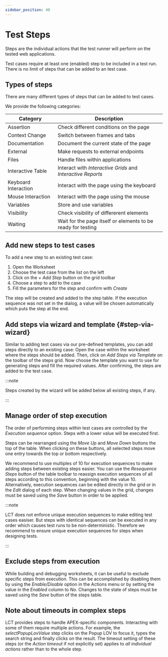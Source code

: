```yaml
---
sidebar_position: 40
---
```


# Test Steps

Steps are the individual actions that the test runner will perform on the tested web applications.

Test cases require at least one (enabled) step to be included in a test run.
There is no limit of steps that can be added to an test case.

## Types of steps

There are many different types of steps that can be added to test cases.

We provide the following categories:

| Category             | Description                                                  |
| -------------------- | ------------------------------------------------------------ |
| Assertion            | Check different conditions on the page                       |
| Context Change       | Switch between frames and tabs                               |
| Documentation        | Document the current state of the page                       |
| External             | Make requests to external endpoints                          |
| Files                | Handle files within applications                             |
| Interactive Table    | Interact with _Interactive Grids_ and _Interactive Reports_  |
| Keyboard Interaction | Interact with the page using the keyboard                    |
| Mouse Interaction    | Interact with the page using the mouse                       |
| Variables            | Store and use variables                                      |
| Visibility           | Check visibility of differerent elements                     |
| Waiting              | Wait for the page itself or elements to be ready for testing |

## Add new steps to test cases

To add a new step to an existing test case:

1. Open the Worksheet
2. Choose the test case from the list on the left
3. Click on the _+ Add Step_ button on the grid toolbar
4. Choose a step to add to the case
5. Fill the parameters for the step and confirm with _Create_

The step will be created and added to the step table.
If the execution sequence was not set in the dialog, a value will be chosen automatically which puts the step at the end.

## Add steps via wizard and template {#step-via-wizard}

Similar to adding test cases via our pre-defined templates, you can add steps directly to an existing case:
Open the case within the worksheet where the steps should be added.
Then, click on _Add Steps via Template_ on the toolbar of the steps grid.
Now choose the template you want to use for generating steps and fill the required values.
After confirming, the steps are added to the test case.

:::note

Steps created by the wizard will be added below all existing steps, if any.

:::

## Manage order of step execution

The order of performing steps within test cases are controlled by the _Execution sequence_ option.
Steps with a lower value will be executed first.

Steps can be rearranged using the _Move Up_ and _Move Down_ buttons the top of the table.
When clicking on these buttons, all selected steps move one entry towards the top or bottom respectively.

We recommend to use multiples of 10 for execution sequences to make adding steps between existing steps easier.
You can use the _Resequence Steps_ button of the table toolbar to reassign execution sequences of all steps according to this convention, beginning with the value 10.
Alternatively, execution sequences can be edited directly in the grid or in the _Edit_ dialog of each step.
When changing values in the grid, changes must be saved using the _Save_ button in order to be applied.

:::note

LCT does not enforce unique execution sequences to make editing test cases easiser.
But steps with identical sequences can be executed in any order which causes test runs to be non-deterministic.
Therefore we recommend to ensure unique execution sequences for steps when designing tests.

:::

## Exclude steps from execution

While building and debugging worksheets, it can be useful to exclude specific steps from execution.
This can be accomplished by disabling them by using the _Enable/Disable_ option in the Actions menu or by setting the value in the _Enabled_ column to _No_.
Changes to the state of steps must be saved using the _Save_ button of the steps table.

## Note about timeouts in complex steps

LCT provides steps to handle APEX-specific components.
Interacting with some of them require multiple actions.
For example, the _selectPopupLovValue_ step clicks on the Popup LOV to focus it, types the search string and finally clicks on the result.
The timeout setting of these steps (or the _Action timeout_ if not explicitly set) applies to _all individual actions_ rather than to the whole step.

